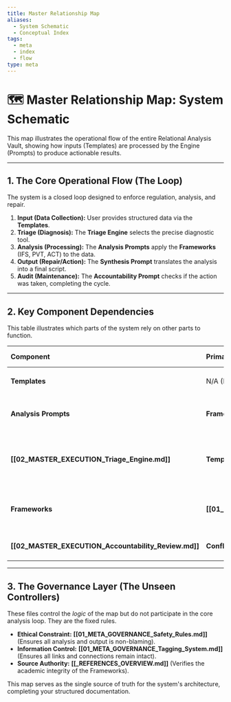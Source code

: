 ```yaml
---
title: Master Relationship Map
aliases:
  - System Schematic
  - Conceptual Index
tags:
  - meta
  - index
  - flow
type: meta
---
```


<!-- @format -->

# 🗺️ Master Relationship Map: System Schematic

This map illustrates the operational flow of the entire Relational Analysis Vault, showing how inputs (Templates) are processed by the Engine (Prompts) to produce actionable results.

---

## 1. The Core Operational Flow (The Loop)

The system is a closed loop designed to enforce regulation, analysis, and repair.

1.  **Input (Data Collection):** User provides structured data via the **Templates**.
2.  **Triage (Diagnosis):** The **Triage Engine** selects the precise diagnostic tool.
3.  **Analysis (Processing):** The **Analysis Prompts** apply the **Frameworks** (IFS, PVT, ACT) to the data.
4.  **Output (Repair/Action):** The **Synthesis Prompt** translates the analysis into a final script.
5.  **Audit (Maintenance):** The **Accountability Prompt** checks if the action was taken, completing the cycle.

---

## 2. Key Component Dependencies

This table illustrates which parts of the system rely on other parts to function.

| Component                                            | Primary Dependency                                   | Output Feeds Into...                                        |
| :--------------------------------------------------- | :--------------------------------------------------- | :---------------------------------------------------------- |
| **Templates**                                        | N/A (Pure Input)                                     | **Triage Engine** (via Data Logger)                         |
| **Analysis Prompts**                                 | **Frameworks** (IFS, PVT, ACT)                       | **Synthesis Prompt** (for final script generation)          |
| **[[02_MASTER_EXECUTION_Triage_Engine.md]]**         | **Templates** & **Analysis Prompts**                 | **[[Utility Prompt - Safe Relational Feedback Synthesis]]** |
| **Frameworks**                                       | **[[01_META_GOVERNANCE_Knowledge_Vetting.md]]**      | **Analysis Prompts** (The knowledge base)                   |
| **[[02_MASTER_EXECUTION_Accountability_Review.md]]** | **Conflict Repair Template** (to track past actions) | **Maintenance Tasks Template**                              |

---

## 3. The Governance Layer (The Unseen Controllers)

These files control the _logic_ of the map but do not participate in the core analysis loop. They are the fixed rules.

- **Ethical Constraint:** **[[01_META_GOVERNANCE_Safety_Rules.md]]** (Ensures all analysis and output is non-blaming).
- **Information Control:** **[[01_META_GOVERNANCE_Tagging_System.md]]** (Ensures all links and connections remain intact).
- **Source Authority:** **[[_REFERENCES_OVERVIEW.md]]** (Verifies the academic integrity of the Frameworks).

This map serves as the single source of truth for the system's architecture, completing your structured documentation.
